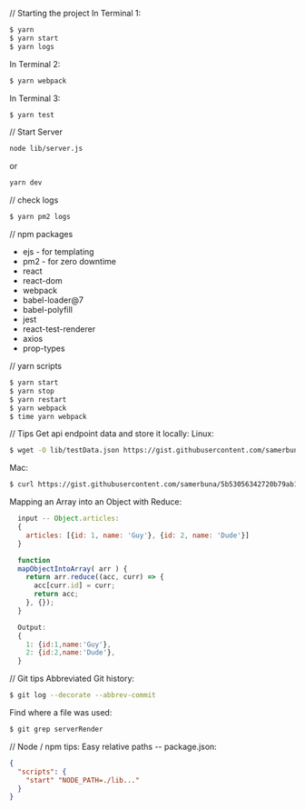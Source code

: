 // Starting the project
In Terminal 1:
```bash
$ yarn
$ yarn start
$ yarn logs
```
In Terminal 2:
```bash
$ yarn webpack
```
In Terminal 3:
```bash
$ yarn test
```

// Start Server
```bash
node lib/server.js
```
or 
```bash
yarn dev
```

// check logs
```bash
$ yarn pm2 logs
```

// npm packages
* ejs - for templating
* pm2 - for zero downtime
* react
* react-dom
* webpack
* babel-loader@7
* babel-polyfill
* jest
* react-test-renderer
* axios
* prop-types

// yarn scripts
```bash
$ yarn start
$ yarn stop
$ yarn restart
$ yarn webpack
$ time yarn webpack
```

// Tips
Get api endpoint data and store it locally:
  Linux:
```bash
$ wget -O lib/testData.json https://gist.githubusercontent.com/samerbuna/5b53056342720b79ab19fc75629a9c8f/raw/f80d3d219d5913e0b36af1fcbb79c8721666fd49/react-blog-mockup-data.json
```
  Mac:
```bash
$ curl https://gist.githubusercontent.com/samerbuna/5b53056342720b79ab19fc75629a9c8f/raw/f80d3d219d5913e0b36af1fcbb79c8721666fd49/react-blog-mockup-data.json -o lib/testData.json
```

Mapping an Array into an Object with Reduce:
```js
  input -- Object.articles:
  {
    articles: [{id: 1, name: 'Guy'}, {id: 2, name: 'Dude'}]
  }

  function
  mapObjectIntoArray( arr ) {
    return arr.reduce((acc, curr) => {
      acc[curr.id] = curr;
      return acc;
    }, {});
  }

  Output:
  {
    1: {id:1,name:'Guy'},
    2: {id:2,name:'Dude'},
  }
```

// Git tips
Abbreviated Git history:
```bash
$ git log --decorate --abbrev-commit
```

Find where a file was used:
```bash
$ git grep serverRender
```

// Node / npm tips:
Easy relative paths 
-- package.json:
```json
{
  "scripts": {
    "start" "NODE_PATH=./lib..."
  }
}
```

